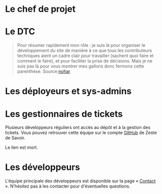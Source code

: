 # Le chef de projet

# Le DTC

> Pour résumer rapidement mon rôle : je suis là pour organiser le développement du site de manière à ce que tous les contributeurs techniques aient un cadre clair pour travailler (sachent quoi faire et comment le faire), et pour faciliter la prise de décisions. Mais je ne suis pas là pour vous montrer mes gallons donc fermons cette parenthèse.
Source:[nohar](http://zestedesavoir.com/forums/sujet/316/gestion-des-tickets-sur-github-et-organisation-generale/?page=1#p2914)

# Les déployeurs et sys-admins

# Les gestionnaires de tickets

Plusieurs développeurs réguliers ont accès au dépôt et à la gestion des tickets. Vous pouvez retrouver cette équipe sur le compte [GitHub](https://github.com/orgs/zestedesavoir/teams/contribueurs-reguliers-zds) de Zeste de Savoir.

Le lien est mort.

# Les développeurs

L'équipe principale des développeurs est disponible sur la page « [Contact](https://zestedesavoir.com/pages/contact/) ». N'hésitez pas à les contacter pour d'éventuelles questions.